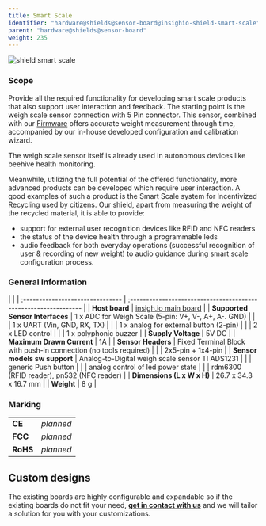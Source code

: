 ```yaml
---
title: Smart Scale
identifier: "hardware@shields@sensor-board@insighio-shield-smart-scale"
parent: "hardware@shields@sensor-board"
weight: 235
---
```


![shield smart scale](/images/deviceimages/insighio-shield-smart-scale.png?width=30pc)

### Scope
Provide all the required functionality for developing smart scale products that also support user interaction and feedback. The starting point is the weigh scale sensor connection with 5 Pin connector. This sensor, combined with our [Firmware](https://github.com/insighio/insighioNode) offers accurate weight measurement through time, accompanied by our in-house developed configuration and calibration wizard. 

The weigh scale sensor itself is already used in autonomous devices like beehive health monitoring. 

Meanwhile, utilizing the full potential of the offered functionality, more advanced products can be developed which require user interaction. A good examples of such a product is the Smart Scale system for Incentivized Recycling used by citizens. Our shield, apart from measuring the weight of the recycled material, it is able to provide:
 - support for external user recognition devices like RFID and NFC readers
 - the status of the device health through a programmable leds
 - audio feedback for both everyday operations (successful recognition of user & recording of new weight) to audio guidance during smart scale configuration process.

### General Information

|                                  |
| :------------------------------- | :--------------------------------------------------------------- |
| **Host board**                   | [insigh.io main board](../../../board/latest)                    |
| **Supported Sensor Interfaces**  | 1 x ADC for Weigh Scale (5-pin: V+, V-, A+, A-. GND)             |
|                                  | 1 x UART (Vin, GND, RX, TX)                                      |
|                                  | 1 x analog for external button (2-pin)                           |
|                                  | 2 x LED control                                                  |
|                                  | 1 x polyphonic buzzer                                            |
| **Supply Voltage**               | 5V DC                                                            |
| **Maximum Drawn Current**        | 1A                                                               |
| **Sensor Headers**               | Fixed Terminal Block with push-in connection (no tools required) |
|                                  | 2x5-pin + 1x4-pin                                                |
| **Sensor models sw support**     | Analog-to-Digital weigh scale sensor TI ADS1231                  |
|                                  | generic Push button                                              |
|                                  | analog control of led power state                                |
|                                  | rdm6300 (RFID reader), pn532 (NFC reader)                        |
| **Dimensions (L x W x H)**       | 26.7 x 34.3 x 16.7 mm                                            |
| **Weight**                       | 8 g                                                              |


### Marking

|          |           |
| :------- | :-------- |
| **CE**   | _planned_ |
| **FCC**  | _planned_ |
| **RoHS** | _planned_ |


## Custom designs

The existing boards are highly configurable and expandable so if the existing boards do not fit your need, **[get in contact with us](mailto:info@insigh.io)** and we will tailor a solution for you with your customizations.
